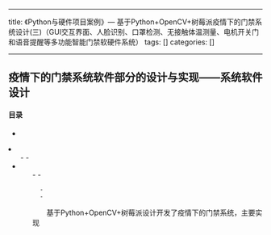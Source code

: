 
--- 
title:  《Python与硬件项目案例》— 基于Python+OpenCV+树莓派疫情下的门禁系统设计(三)（GUI交互界面、人脸识别、口罩检测、无接触体温测量、电机开关门和语音提醒等多功能智能门禁软硬件系统） 
tags: []
categories: [] 

---
## 疫情下的门禁系统软件部分的设计与实现——系统软件设计



#### 目录

  - 
  <li>
   <ul>
    - 
    - 
    <li>
     <ul>
      - 
      - 
     
      - 
      - 
     


　　基于Python+OpenCV+树莓派设计开发了疫情下的门禁系统，主要实现

